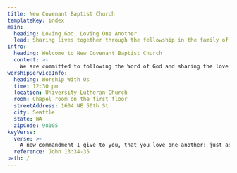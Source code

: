 ```yaml
---
title: New Covenant Baptist Church
templateKey: index
main:
  heading: Loving God, Loving One Another
  lead: Sharing lives together through the fellowship in the family of God
intro:
  heading: Welcome to New Covenant Baptist Church
  content: >-
    We are committed to following the Word of God and sharing the love of Jesus Christ. Find out what we're about, and come and see how exciting the love of Christ can be! We encourage you to check out our weekly Sunday Worship Service at the University Lutheran Church located just a few blocks north of the University of Washington.
worshipServiceInfo:
  heading: Worship With Us
  time: 12:30 pm
  location: University Lutheran Church
  room: Chapel room on the first floor
  streetAddress: 1604 NE 50th St
  city: Seattle
  state: WA
  zipCode: 98105
keyVerse:
  verse: >-
    A new commandment I give to you, that you love one another: just as I have loved you, you also are to love one another. By this all people will know that you are my disciples, if you have love for one another.
  reference: John 13:34-35
path: /
---
```

